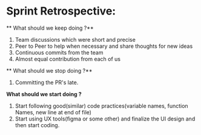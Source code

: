 # Sprint Retrospective:
**
  What should we keep doing ?**
  1) Team discussions which were short and precise
  2) Peer to Peer to help when necessary and share thoughts for new ideas
  3) Continuous commits from the team
  4) Almost equal contribution from each of us

 ** What should we stop doing ?**
  1) Committing the PR's late.

  **What should we start doing ?**
  1) Start following good(similar) code practices(variable names, function Names, new line at end of file)
  2) Start using UX tools(figma or some other) and finalize the UI design and then start coding.
